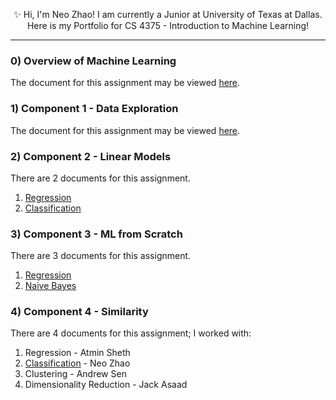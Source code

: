 <p align="center">
  ✨ Hi, I'm Neo Zhao! I am currently a Junior at University of Texas at Dallas. Here is my Portfolio for CS 4375 - Introduction to Machine Learning! 
  </p>

------------------

### 0) Overview of Machine Learning
The document for this assignment may be viewed [here](overviewOfML.pdf).


### 1) Component 1 - Data Exploration
The document for this assignment may be viewed [here](portCompOne.pdf).

### 2) Component 2 - Linear Models
There are 2 documents for this assignment. 
1) [Regression](Regression.pdf)
2) [Classification](Classification.pdf)

### 3) Component 3 - ML from Scratch
There are 3 documents for this assignment.
1) [Regression](fourRegression.cpp)
2) [Naive Bayes](fourNaiveBayes.cpp)

### 4) Component 4 - Similarity
There are 4 documents for this assignment; I worked with: 
1) Regression - Atmin Sheth
2) [Classification](classificationFive.pdf) - Neo Zhao
3) Clustering - Andrew Sen
4) Dimensionality Reduction - Jack Asaad

